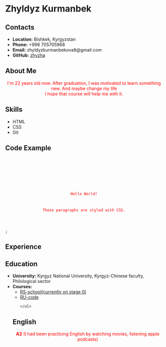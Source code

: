 <!DOCTYPE html>
<html lang="en-US">
  <head>
    <meta charset="UTF-8">
    <meta http-equiv="X-UA-Compatible" content="IE=edge">
    <meta name="viewport" content="width=device-width, initial-scale=1">

<meta name="generator" content="Jekyll v3.9.0" />
<meta property="og:title" content="rsschool-cv" />
<meta property="og:locale" content="en_US" />



    
  </head>
  <body>
    <div class="container-lg px-3 my-5 markdown-body">
      

<h1 id="zhyzha"><strong>Zhyldyz Kurmanbek</strong></h1>

<h2 id="contacts"><strong>Contacts</strong></h2>
<ul>
  <li><strong>Location:</strong> Bishkek, Kyrgyzstan</li>
  <li><strong>Phone:</strong> +996 705705968</li>
  <li><strong>Email:</strong> zhyldyzkurmanbekova8@gmail.com</li>
  <li><strong>GitHub:</strong> <a href="https://github.com/zhyzha">zhyzha</a></li>
</ul>

<h2 id="about-me"><strong>About Me</strong></h2>
<p>I'm 22 years old now. After graduation, I was motivated to learn something new. And maybe change my life<br />
I hope that course will help me with it. </p>

<h2 id="skills"><strong>Skills</strong></h2>
<ul>
  <li>HTML</li>
  <li>CSS</li>
  <li>Git</li>
</ul>

<h2 id="code-example"><strong>Code Example</strong></h2>
<div class="language-plaintext highlighter-rouge"><div class="highlight"><pre class="highlight"><code><!DOCTYPE html>
<html>
<head>
<style>
p {
  color: red;
  text-align: center;
} 
</style>
</head>
<body>

<p>Hello World!</p>
<p>These paragraphs are styled with CSS.</p>

</body>
</html>;
</code></pre></div></div>

<h2 id="experience"><strong>Experience</strong></h2>

<h2 id="education"><strong>Education</strong></h2>
<ul>
  <li><strong>University:</strong> Kyrgyz National University, Kyrgyz-Chinese faculty, Philological sector</li>
  <li><strong>Courses:</strong>
    <ul>
      <li><a href="https://rs.school/js-stage0/">RS-school(currently on stage 0)</a></li>
      <li><a href="https://ru.code-basics.com/languages/html">RU-code</a></li>
     
    </ul>
  </li>
</ul>

<h2 id="english"><strong>English</strong></h2>
<p><strong>A2</strong> (I had been practicing English by watching movies, listening apple podcasts)</p>



      
 
    
  </body>
</html>

